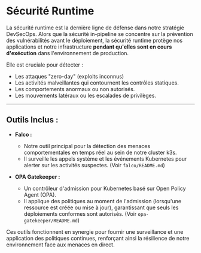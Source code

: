 # Sécurité Runtime

La sécurité runtime est la dernière ligne de défense dans notre stratégie DevSecOps. Alors que la sécurité in-pipeline se concentre sur la prévention des vulnérabilités avant le déploiement, la sécurité runtime protège nos applications et notre infrastructure **pendant qu'elles sont en cours d'exécution** dans l'environnement de production.

Elle est cruciale pour détecter :
* Les attaques "zero-day" (exploits inconnus)
* Les activités malveillantes qui contournent les contrôles statiques.
* Les comportements anormaux ou non autorisés.
* Les mouvements latéraux ou les escalades de privilèges.

---

## Outils Inclus :

* **Falco :**
    * Notre outil principal pour la détection des menaces comportementales en temps réel au sein de notre cluster k3s.
    * Il surveille les appels système et les événements Kubernetes pour alerter sur les activités suspectes. (Voir `falco/README.md`)

* **OPA Gatekeeper :**
    * Un contrôleur d'admission pour Kubernetes basé sur Open Policy Agent (OPA).
    * Il applique des politiques au moment de l'admission (lorsqu'une ressource est créée ou mise à jour), garantissant que seuls les déploiements conformes sont autorisés. (Voir `opa-gatekeeper/README.md`)

Ces outils fonctionnent en synergie pour fournir une surveillance et une application des politiques continues, renforçant ainsi la résilience de notre environnement face aux menaces en direct.
